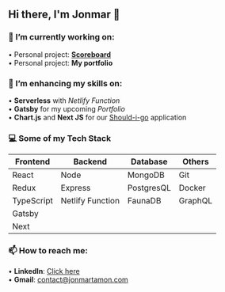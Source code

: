 ## Hi there, I'm Jonmar 👋


### 🔭 I’m currently working on:

  • Personal project: **[Scoreboard](https://github.com/mar-veloper/scoreboard)**<br/>
  • Personal project: **My portfolio**<br/>

### 🌱 I’m enhancing my skills on:
  • **Serverless** with _Netlify Function_ <br/>
  • **Gatsby** for my upcoming _Portfolio_ <br/>
  • **Chart.js** and **Next JS** for our [Should-i-go](https://github.com/mar-veloper/should-i-go) application<br/>
  
### 💻 Some of my Tech Stack

Frontend | Backend | Database | Others
------------ | ------------- | ------------- | -------------
React | Node | MongoDB | Git
Redux | Express | PostgresQL | Docker
TypeScript | Netlify Function | FaunaDB | GraphQL
Gatsby | | |
Next | | |


### 📫 How to reach me: 
   • **LinkedIn**: [Click here](https://www.linkedin.com/in/jrmt/) <br/>
   • **Gmail**: contact@jonmartamon.com <br/>
   
